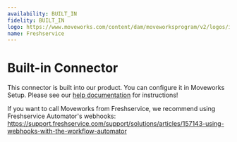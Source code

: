 ```yaml
---
availability: BUILT_IN
fidelity: BUILT_IN
logo: https://www.moveworks.com/content/dam/moveworksprogram/v2/logos/integration-logos/freshservice-integration-logo-primary.svg
name: Freshservice
---
```


# Built-in Connector

This connector is built into our product. You can configure it in Moveworks Setup. Please see our [help documentation](https://help.moveworks.com/) for instructions!

If you want to call Moveworks from Freshservice, we recommend using Freshservice Automator's webhooks: https://support.freshservice.com/support/solutions/articles/157143-using-webhooks-with-the-workflow-automator


